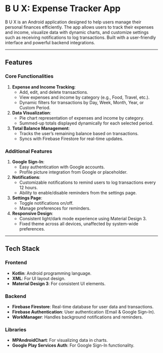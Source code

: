 # B U X: Expense Tracker App

B U X is an Android application designed to help users manage their personal finances efficiently. 
The app allows users to track their expenses and income, visualize data with dynamic charts, and customize 
settings such as receiving notifications to log transactions. Built with a user-friendly interface and powerful 
backend integrations.

---

## Features

### Core Functionalities

1. **Expense and Income Tracking**:
    - Add, edit, and delete transactions.
    - View expenses and income by category (e.g., Food, Travel, etc.).
    - Dynamic filters for transactions by Day, Week, Month, Year, or Custom Period.
2. **Data Visualization**:
    - Pie chart representation of expenses and income by category.
    - Summed-up totals displayed dynamically for each selected period.
3. **Total Balance Management**:
    - Tracks the user’s remaining balance based on transactions.
    - Syncs with Firebase Firestore for real-time updates.

### Additional Features

1. **Google Sign-In**:
    - Easy authentication with Google accounts.
    - Profile picture integration from Google or placeholder.
2. **Notifications**:
    - Customizable notifications to remind users to log transactions every 12 hours.
    - Ability to enable/disable reminders from the settings page.
3. **Settings Page**:
    - Toggle notifications on/off.
    - Manage preferences for reminders.
4. **Responsive Design**:
    - Consistent light/dark mode experience using Material Design 3.
    - Fixed theme across all devices, unaffected by system-wide preferences.

---

## Tech Stack

### Frontend

- **Kotlin**: Android programming language.
- **XML**: For UI layout design.
- **Material Design 3**: For consistent UI elements.

### Backend

- **Firebase Firestore**: Real-time database for user data and transactions.
- **Firebase Authentication**: User authentication (Email & Google Sign-In).
- **WorkManager**: Handles background notifications and reminders.

### Libraries

- **MPAndroidChart**: For visualizing data in charts.
- **Google Play Services Auth**: For Google Sign-In functionality.
